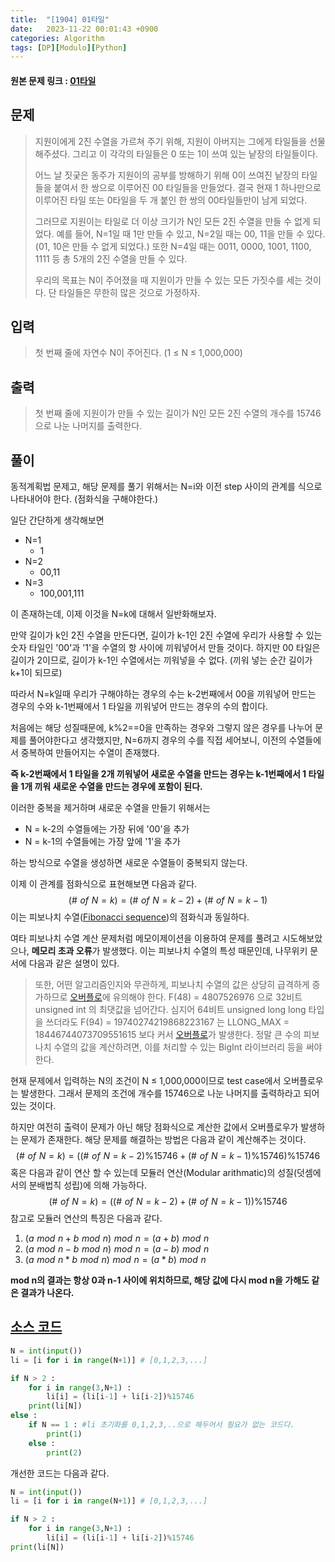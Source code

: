 ```yaml
---
title:  "[1904] 01타일"
date:   2023-11-22 00:01:43 +0900
categories: Algorithm
tags: [DP][Modulo][Python]
---
```


#### 원본 문제 링크 : [01타일](https://www.acmicpc.net/problem/1904)

## 문제

> 지원이에게 2진 수열을 가르쳐 주기 위해, 지원이 아버지는 그에게 타일들을 선물해주셨다. 그리고 이 각각의 타일들은 0 또는 1이 쓰여 있는 낱장의 타일들이다.
>
> 어느 날 짓궂은 동주가 지원이의 공부를 방해하기 위해 0이 쓰여진 낱장의 타일들을 붙여서 한 쌍으로 이루어진 00 타일들을 만들었다. 결국 현재 1 하나만으로 이루어진 타일 또는 0타일을 두 개 붙인 한 쌍의 00타일들만이 남게 되었다.
>
> 그러므로 지원이는 타일로 더 이상 크기가 N인 모든 2진 수열을 만들 수 없게 되었다. 예를 들어, N=1일 때 1만 만들 수 있고, N=2일 때는 00, 11을 만들 수 있다. (01, 10은 만들 수 없게 되었다.) 또한 N=4일 때는 0011, 0000, 1001, 1100, 1111 등 총 5개의 2진 수열을 만들 수 있다.
>
> 우리의 목표는 N이 주어졌을 때 지원이가 만들 수 있는 모든 가짓수를 세는 것이다. 단 타일들은 무한히 많은 것으로 가정하자.

## 입력

> 첫 번째 줄에 자연수 N이 주어진다. (1 ≤ N ≤ 1,000,000)

## 출력

> 첫 번째 줄에 지원이가 만들 수 있는 길이가 N인 모든 2진 수열의 개수를 15746으로 나눈 나머지를 출력한다.

## 풀이

동적계획법 문제고, 해당 문제를 풀기 위해서는 N=i와 이전 step 사이의 관계를 식으로 나타내어야 한다. (점화식을 구해야한다.)

일단 간단하게 생각해보면

* N=1
  * 1
* N=2
  * 00,11
* N=3
  * 100,001,111

이 존재하는데, 이제 이것을 N=k에 대해서 일반화해보자.

만약 길이가 k인 2진 수열을 만든다면, 길이가 k-1인 2진 수열에 우리가 사용할 수 있는 숫자 타일인 '00'과 '1'을 수열의 항 사이에 끼워넣어서 만들 것이다. 하지만 00 타일은 길이가 2이므로, 길이가 k-1인 수열에서는 끼워넣을 수 없다. (끼워 넣는 순간 길이가 k+1이 되므로)

따라서 N=k일때 우리가 구해야하는 경우의 수는 k-2번째에서 00을 끼워넣어 만드는 경우의 수와 k-1번째에서 1 타일을 끼워넣어 만드는 경우의 수의 합이다.

처음에는 해당 성질때문에, k%2==0을 만족하는 경우와 그렇지 않은 경우를 나누어 문제를 풀어야한다고 생각했지만, N=6까지 경우의 수를 직접 세어보니, 이전의 수열들에서 중복하여 만들어지는 수열이 존재했다.

**즉 k-2번째에서 1 타일을 2개 끼워넣어 새로운 수열을 만드는 경우는 k-1번째에서 1 타일을 1개 끼워 새로운 수열을 만드는 경우에 포함이 된다.**

이러한 중복을 제거하며 새로운 수열을 만들기 위해서는 

* N = k-2의 수열들에는 가장 뒤에 '00'을 추가
* N = k-1의 수열들에는 가장 앞에 '1'을 추가

하는 방식으로 수열을 생성하면 새로운 수열들이 중복되지 않는다.

이제 이 관계를 점화식으로 표현해보면 다음과 같다.
$$
(\# \,\,of\,\, N = k) = (\# \,\,of\,\, N = k-2) + (\# \,\,of\,\, N = k-1)
$$
이는 피보나치 수열([Fibonacci sequence](https://namu.wiki/w/%ED%94%BC%EB%B3%B4%EB%82%98%EC%B9%98%20%EC%88%98%EC%97%B4))의 점화식과 동일하다.

여타 피보나치 수열 계산 문제처럼 메모이제이션을 이용하여 문제를 풀려고 시도해보았으나, **메모리 초과 오류**가 발생했다. 이는 피보나치 수열의 특성 때문인데, 나무위키 문서에 다음과 같은 설명이 있다.

> 또한, 어떤 알고리즘인지와 무관하게, 피보나치 수열의 값은 상당히 급격하게 증가하므로 [오버플로](https://namu.wiki/w/오버플로)에 유의해야 한다. F(48) = 4807526976 으로 32비트 unsigned int 의 최댓값을 넘어간다. 심지어 64비트 unsigned long long 타입을 쓰더라도 F(94) = 19740274219868223167 는 LLONG_MAX = 18446744073709551615 보다 커서 [오버플로](https://namu.wiki/w/오버플로)가 발생한다. 정말 큰 수의 피보나치 수열의 값을 계산하려면, 이를 처리할 수 있는 BigInt 라이브러리 등을 써야 한다.

현재 문제에서 입력하는 N의 조건이 N ≤ 1,000,000이므로 test case에서 오버플로우는 발생한다. 그래서 문제의 조건에 개수를 15746으로 나눈 나머지를 출력하라고 되어있는 것이다. 

하지만 여전히 출력이 문제가 아닌 해당 점화식으로 계산한 값에서 오버플로우가 발생하는 문제가 존재한다. 해당 문제를 해결하는 방법은 다음과 같이 계산해주는 것이다.
$$
(\# \,\,of\,\, N = k) = ((\# \,\,of\,\, N = k-2)\%15746 + (\# \,\,of\,\, N = k-1)\%15746)\%15746
$$
혹은 다음과 같이 연산 할 수 있는데 모듈러 연산(Modular arithmatic)의 성질(덧셈에서의 분배법칙 성립)에 의해 가능하다.
$$
(\# \,\,of\,\, N = k) = ((\# \,\,of\,\, N = k-2) + (\# \,\,of\,\, N = k-1))\%15746
$$
참고로 모듈러 연산의 특징은 다음과 같다.

1. $(a \,\,mod\,\,n + b\,\,mod\,\,n)\,\,mod\,\,n = (a+b)\,\,mod\,\,n$
2. $(a \,\,mod\,\,n - b\,\,mod\,\,n)\,\,mod\,\,n = (a-b)\,\,mod\,\,n$
3. $(a \,\,mod\,\,n * b\,\,mod\,\,n)\,\,mod\,\,n = (a*b)\,\,mod\,\,n$

**mod n의 결과는 항상 0과 n-1 사이에 위치하므로, 해당 값에 다시 mod n을 가해도 같은 결과가 나온다.**



## [소스 코드](https://github.com/larcenous/BOJ/blob/master/%EB%8B%A8%EA%B3%84%EB%B3%84%EB%A1%9C%20%ED%92%80%EC%96%B4%EB%B3%B4%EA%B8%B0/%EB%8F%99%EC%A0%81%20%EA%B3%84%ED%9A%8D%EB%B2%95%201.ipynb)

```python
N = int(input())
li = [i for i in range(N+1)] # [0,1,2,3,...]

if N > 2 :
    for i in range(3,N+1) :
        li[i] = (li[i-1] + li[i-2])%15746
    print(li[N])
else :
    if N == 1 : #li 초기화를 0,1,2,3,..으로 해두어서 필요가 없는 코드다.
        print(1)
    else :
        print(2)
```

개선한 코드는 다음과 같다.

```python
N = int(input())
li = [i for i in range(N+1)] # [0,1,2,3,...]

if N > 2 :
    for i in range(3,N+1) :
        li[i] = (li[i-1] + li[i-2])%15746
print(li[N])
```

